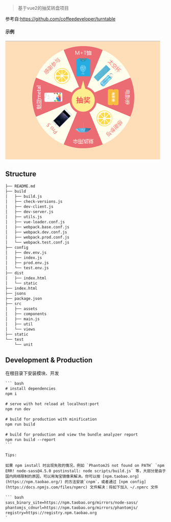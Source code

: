 > 基于vue2的抽奖转盘项目

参考自:https://github.com/coffeedeveloper/turntable

#### 示例
![示例](./lottery.png)

## Structure

```
├── README.md
├── build
│   ├── build.js
│   ├── check-versions.js
│   ├── dev-client.js
│   ├── dev-server.js
│   ├── utils.js
│   ├── vue-loader.conf.js
│   ├── webpack.base.conf.js
│   ├── webpack.dev.conf.js
│   ├── webpack.prod.conf.js
│   └── webpack.test.conf.js
├── config
│   ├── dev.env.js
│   ├── index.js
│   ├── prod.env.js
│   └── test.env.js
├── dist
│   ├── index.html
│   └── static
├── index.html
├── jsons
├── package.json
├── src
│   ├── assets
│   ├── components
│   ├── main.js
│   ├── util
│   └── views
├── static
└── test
    └── unit
```

## Development & Production

在根目录下安装模块、开发

    ``` bash
    # install dependencies
    npm i

    # serve with hot reload at localhost:port
    npm run dev

    # build for production with minification
    npm run build

    # build for production and view the bundle analyzer report
    npm run build --report
    ```

    Tips:

    如果 npm install 时出现失败的情况，例如 `PhantomJS not found on PATH` `npm ERR! node-sass@4.5.0 postinstall: node scripts/build.js` 等，大部分是由于国内网络限制的原因，可以用淘宝镜像来解决。你可以按 [npm.taobao.org](https://npm.taobao.org/) 的方法安装`cnpm`，或者通过 [npm config](https://docs.npmjs.com/files/npmrc) 文件解决：将如下加入 ~/.npmrc 文件

    ``` bash
    sass_binary_site=https://npm.taobao.org/mirrors/node-sass/
    phantomjs_cdnurl=https://npm.taobao.org/mirrors/phantomjs/
    registry=https://registry.npm.taobao.org
    `
